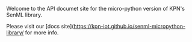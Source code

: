 Welcome to the API documet site for the micro-python version of KPN's SenML library.

Please visit our [docs site](https://kpn-iot.github.io/senml-micropython-library/ for more info.